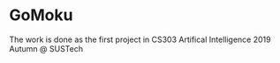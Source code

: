 # GoMoku

The work is done as the first project in CS303 Artifical Intelligence 2019 Autumn @ SUSTech

